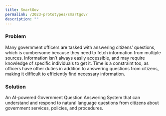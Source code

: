```yaml
---
title: SmartGov
permalink: /2023-prototypes/smartgov/
description: ""
---
```

### Problem
Many government officers are tasked with answering citizens’ questions, which is cumbersome because they need to fetch information from multiple sources. Information isn’t always easily accessible, and may require knowledge of specific individuals to get it. Time is a constraint too, as officers have other duties in addition to answering questions from citizens, making it difficult to efficiently find necessary information.

### Solution
An AI-powered Government Question Answering System that can understand and respond to natural language questions from citizens about government services, policies, and procedures.